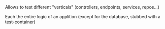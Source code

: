Allows to test different "verticals" (controllers, endpoints, services, repos...)

Each the entire logic of an applition (except for the database, stubbed with a test-container)
